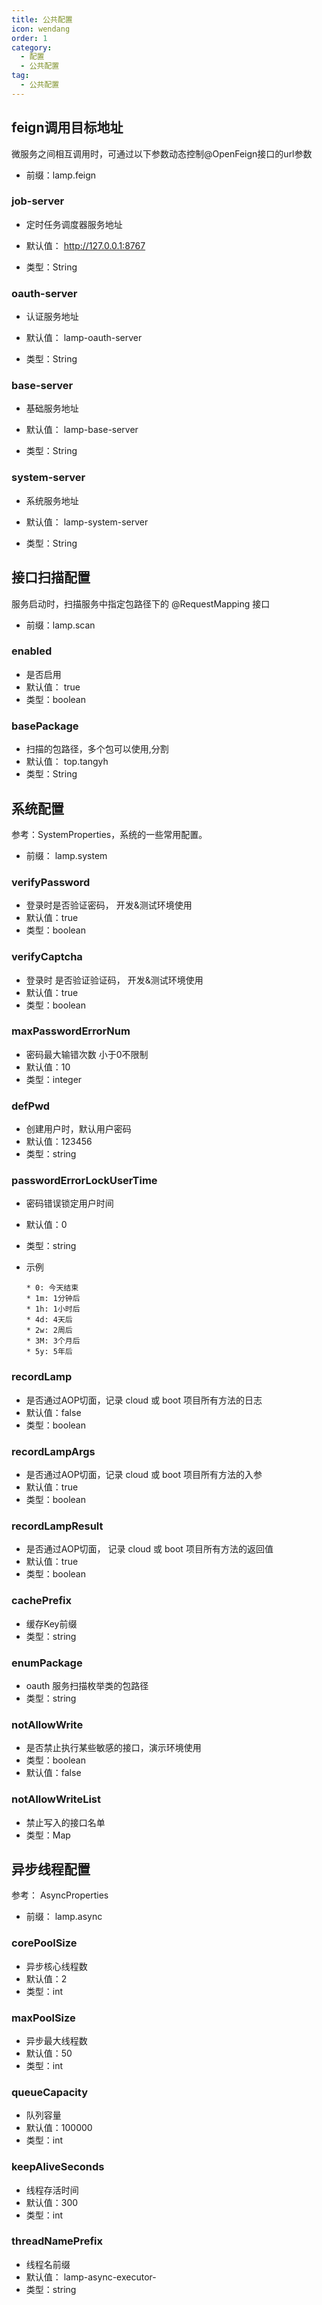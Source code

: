 ```yaml
---
title: 公共配置
icon: wendang
order: 1
category:
  - 配置 
  - 公共配置
tag:
  - 公共配置
---
```


## feign调用目标地址

微服务之间相互调用时，可通过以下参数动态控制@OpenFeign接口的url参数

- 前缀：lamp.feign

### job-server

- 定时任务调度器服务地址

- 默认值：  http://127.0.0.1:8767
- 类型：String

### oauth-server

- 认证服务地址
- 默认值：  lamp-oauth-server

- 类型：String

### base-server

- 基础服务地址
- 默认值：  lamp-base-server

- 类型：String

### system-server

- 系统服务地址
- 默认值：  lamp-system-server

- 类型：String

## 接口扫描配置

服务启动时，扫描服务中指定包路径下的 @RequestMapping 接口

- 前缀：lamp.scan

### enabled

- 是否启用
- 默认值： true
- 类型：boolean

### basePackage

- 扫描的包路径，多个包可以使用,分割
- 默认值： top.tangyh
- 类型：String

## 系统配置

参考：SystemProperties，系统的一些常用配置。

- 前缀： lamp.system

### verifyPassword

- 登录时是否验证密码， 开发&测试环境使用
- 默认值：true
- 类型：boolean

### verifyCaptcha

- 登录时 是否验证验证码， 开发&测试环境使用
- 默认值：true
- 类型：boolean

### maxPasswordErrorNum

- 密码最大输错次数  小于0不限制
- 默认值：10
- 类型：integer

### defPwd

- 创建用户时，默认用户密码
- 默认值：123456
- 类型：string

###  passwordErrorLockUserTime

-  密码错误锁定用户时间

- 默认值：0

- 类型：string

- 示例

  ```shell
  * 0: 今天结束
  * 1m: 1分钟后
  * 1h: 1小时后
  * 4d: 4天后
  * 2w: 2周后
  * 3M: 3个月后
  * 5y: 5年后
  ```

###  recordLamp

- 是否通过AOP切面，记录 cloud 或 boot 项目所有方法的日志
- 默认值：false
- 类型：boolean

###  recordLampArgs

-  是否通过AOP切面，记录 cloud 或 boot 项目所有方法的入参
- 默认值：true
- 类型：boolean

###  recordLampResult

- 是否通过AOP切面， 记录 cloud 或 boot 项目所有方法的返回值
- 默认值：true
- 类型：boolean

###  cachePrefix

-  缓存Key前缀
- 类型：string

###  enumPackage

-  oauth 服务扫描枚举类的包路径
- 类型：string

###  notAllowWrite

- 是否禁止执行某些敏感的接口，演示环境使用
- 类型：boolean
- 默认值：false

###  notAllowWriteList

-  禁止写入的接口名单
- 类型：Map

## 异步线程配置

参考： AsyncProperties

- 前缀： lamp.async

### corePoolSize

- 异步核心线程数
- 默认值：2
- 类型：int

### maxPoolSize

- 异步最大线程数
- 默认值：50
- 类型：int

### queueCapacity

- 队列容量
- 默认值：100000
- 类型：int

###  keepAliveSeconds

- 线程存活时间
- 默认值：300
- 类型：int

### threadNamePrefix

- 线程名前缀
- 默认值： lamp-async-executor-
- 类型：string
